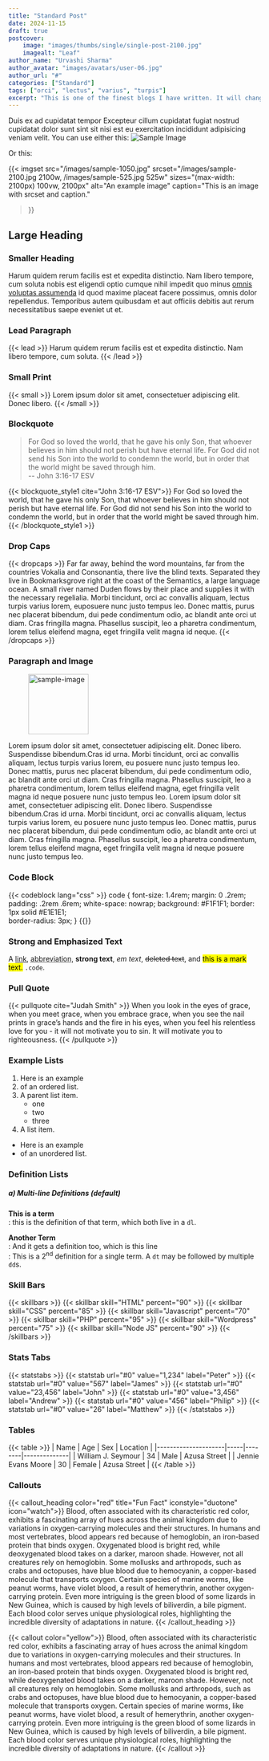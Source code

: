```yaml
---
title: "Standard Post"
date: 2024-11-15
draft: true
postcover:
    image: "images/thumbs/single/single-post-2100.jpg"
    imagealt: "Leaf"
author_name: "Urvashi Sharma"
author_avatar: "images/avatars/user-06.jpg"
author_url: "#"
categories: ["Standard"]
tags: ["orci", "lectus", "varius", "turpis"]
excerpt: "This is one of the finest blogs I have written. It will change the world and you will see it for sure. Read it and change your life."
---
```


Duis ex ad cupidatat tempor Excepteur cillum cupidatat fugiat nostrud cupidatat dolor sunt sint sit nisi est eu exercitation incididunt adipisicing veniam velit.
You can use either this:
![Sample Image](/images/sample-1050.jpg)

Or this:

{{< imgset
    src="/images/sample-1050.jpg"
    srcset="/images/sample-2100.jpg 2100w, /images/sample-525.jpg 525w"
    sizes="(max-width: 2100px) 100vw, 2100px"
    alt="An example image"
    caption="This is an image with srcset and caption."
>}}


## Large Heading
### Smaller Heading
Harum quidem rerum facilis est et expedita distinctio. Nam libero tempore, cum soluta 
nobis est eligendi optio cumque nihil impedit quo minus [omnis voluptas assumenda](http://#)  id quod maxime placeat facere possimus, omnis dolor repellendus. Temporibus autem quibusdam et aut officiis debitis aut rerum necessitatibus saepe eveniet ut et.

### Lead Paragraph
{{< lead >}}
Harum quidem rerum facilis est et expedita distinctio. Nam libero tempore, cum soluta. 
{{< /lead >}}

### Small Print
{{< small >}}
Lorem ipsum dolor sit amet, consectetuer adipiscing elit. Donec libero.
{{< /small >}}

### Blockquote
> For God so loved the world, that he gave his only Son, that whoever believes in him should not perish but have eternal life. For God did not send his Son into the world to condemn the world, but in order that the world might be saved through him.  
> -- John 3:16-17 ESV

{{< blockquote_style1 cite="John 3:16-17 ESV">}}
For God so loved the world, that he gave his only Son, that whoever believes in him should not perish but have eternal life. For God did not send his Son into the world to condemn the world, but in order that the world might be saved through him.
{{< /blockquote_style1 >}}


### Drop Caps
{{< dropcaps >}}
Far far away, behind the word mountains, far from the countries Vokalia and Consonantia,
there live the blind texts. Separated they live in Bookmarksgrove right at the coast of the
Semantics, a large language ocean. A small river named Duden flows by their place and supplies it with the 
necessary regelialia. Morbi tincidunt, orci ac convallis aliquam, lectus turpis varius lorem, 
euposuere nunc justo tempus leo. Donec mattis, purus nec placerat bibendum, dui pede condimentum odio, 
ac blandit ante orci ut diam. Cras fringilla magna. Phasellus suscipit, leo a pharetra condimentum, 
lorem tellus eleifend magna, eget fringilla velit magna id neque.
{{< /dropcaps >}}

### Paragraph and Image
<figure>
<img width="120" height="120" class="h-pull-left" alt="sample-image" src="/images/sample-image.jpg">
</figure>
Lorem ipsum dolor sit amet, consectetuer adipiscing elit. Donec libero. Suspendisse bibendum.Cras id urna. Morbi tincidunt, orci ac convallis aliquam, lectus turpis varius lorem, eu posuere nunc justo tempus leo. Donec mattis, purus nec placerat bibendum, dui pede condimentum odio, ac blandit ante orci ut diam. Cras fringilla magna. Phasellus suscipit, leo a pharetra condimentum, lorem tellus eleifend magna, eget fringilla velit magna id neque posuere nunc justo tempus leo. Lorem ipsum dolor sit amet, consectetuer adipiscing elit. Donec libero. Suspendisse bibendum.Cras id urna. Morbi tincidunt, orci ac convallis aliquam, lectus turpis varius lorem, eu posuere nunc justo tempus leo. Donec mattis, purus nec placerat bibendum, dui pede condimentum odio, ac blandit ante orci ut diam. Cras fringilla magna. Phasellus suscipit, leo a pharetra condimentum, lorem tellus eleifend magna, eget fringilla velit magna id neque posuere nunc justo tempus leo. 

### Code Block
{{< codeblock lang="css" >}}
    code {
        font-size: 1.4rem;
        margin: 0 .2rem;
        padding: .2rem .6rem;
        white-space: nowrap;
        background: #F1F1F1;
        border: 1px solid #E1E1E1;    
        border-radius: 3px;
    }
{{</codeblock >}}
### Strong and Emphasized Text
A [link](#), 
<abbr title="this really isn't a very good description">abbreviation</abbr>, 
**strong text**, 
*em text*, 
~~deleted text~~, 
and <mark>this is a mark text.</mark>
<code>.code</code>.

### Pull Quote
{{< pullquote cite="Judah Smith" >}}
When you look in the eyes of grace, when you meet grace, 
when you embrace grace, when you see the nail prints in 
grace’s hands and the fire in his eyes, when you feel his 
relentless love for you - it will not motivate you to sin. 
It will motivate you to righteousness.
{{< /pullquote >}}

### Example Lists
1. Here is an example
2. of an ordered list.
3. A parent list item.
   - one
   - two
   - three
4. A list item.

- Here is an example
- of an unordered list.

### Definition Lists
##### a) Multi-line Definitions (default)

**This is a term**  
: this is the definition of that term, which both live in a `dl`.

**Another Term**  
: And it gets a definition too, which is this line  
: This is a 2<sup>nd</sup> definition for a single term. A `dt` may be followed by multiple `dd`s.


### Skill Bars
{{< skillbars >}}
    {{< skillbar skill="HTML" percent="90" >}}
    {{< skillbar skill="CSS" percent="85" >}}
    {{< skillbar skill="Javascript" percent="70" >}}
    {{< skillbar skill="PHP" percent="95" >}}
    {{< skillbar skill="Wordpress" percent="75" >}}
    {{< skillbar skill="Node JS" percent="90" >}}
{{< /skillbars >}}

### Stats Tabs 
{{< statstabs >}}
    {{< statstab url="#0" value="1,234" label="Peter" >}}
    {{< statstab url="#0" value="567" label="James" >}}
    {{< statstab url="#0" value="23,456" label="John" >}}
    {{< statstab url="#0" value="3,456" label="Andrew" >}}
    {{< statstab url="#0" value="456" label="Philip" >}}
    {{< statstab url="#0" value="26" label="Matthew" >}}
{{< /statstabs >}}


### Tables
{{< table >}} 
| Name                | Age | Sex    | Location     |
|---------------------|-----|--------|--------------|
| William J. Seymour  | 34  | Male   | Azusa Street |
| Jennie Evans Moore  | 30  | Female | Azusa Street |
{{< /table >}}

### Callouts

{{< callout_heading color="red" title="Fun Fact" iconstyle="duotone" icon="watch">}}
Blood, often associated with its characteristic red color, exhibits a fascinating array of hues across the animal kingdom due to variations in oxygen-carrying molecules and their structures. In humans and most vertebrates, blood appears red because of hemoglobin, an iron-based protein that binds oxygen. Oxygenated blood is bright red, while deoxygenated blood takes on a darker, maroon shade. However, not all creatures rely on hemoglobin. Some mollusks and arthropods, such as crabs and octopuses, have blue blood due to hemocyanin, a copper-based molecule that transports oxygen. Certain species of marine worms, like peanut worms, have violet blood, a result of hemerythrin, another oxygen-carrying protein. Even more intriguing is the green blood of some lizards in New Guinea, which is caused by high levels of biliverdin, a bile pigment. Each blood color serves unique physiological roles, highlighting the incredible diversity of adaptations in nature.
{{< /callout_heading >}}

{{< callout color="yellow">}}
Blood, often associated with its characteristic red color, exhibits a fascinating array of hues across the animal kingdom due to variations in oxygen-carrying molecules and their structures. In humans and most vertebrates, blood appears red because of hemoglobin, an iron-based protein that binds oxygen. Oxygenated blood is bright red, while deoxygenated blood takes on a darker, maroon shade. However, not all creatures rely on hemoglobin. Some mollusks and arthropods, such as crabs and octopuses, have blue blood due to hemocyanin, a copper-based molecule that transports oxygen. Certain species of marine worms, like peanut worms, have violet blood, a result of hemerythrin, another oxygen-carrying protein. Even more intriguing is the green blood of some lizards in New Guinea, which is caused by high levels of biliverdin, a bile pigment. Each blood color serves unique physiological roles, highlighting the incredible diversity of adaptations in nature.
{{< /callout >}}